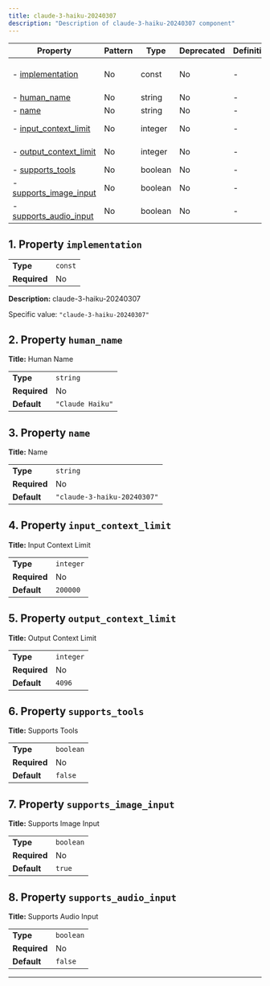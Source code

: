 ```yaml
---
title: claude-3-haiku-20240307
description: "Description of claude-3-haiku-20240307 component"
---
```


| Property                                         | Pattern | Type    | Deprecated | Definition | Title/Description       |
| ------------------------------------------------ | ------- | ------- | ---------- | ---------- | ----------------------- |
| - [implementation](#implementation )             | No      | const   | No         | -          | claude-3-haiku-20240307 |
| - [human_name](#human_name )                     | No      | string  | No         | -          | Human Name              |
| - [name](#name )                                 | No      | string  | No         | -          | Name                    |
| - [input_context_limit](#input_context_limit )   | No      | integer | No         | -          | Input Context Limit     |
| - [output_context_limit](#output_context_limit ) | No      | integer | No         | -          | Output Context Limit    |
| - [supports_tools](#supports_tools )             | No      | boolean | No         | -          | Supports Tools          |
| - [supports_image_input](#supports_image_input ) | No      | boolean | No         | -          | Supports Image Input    |
| - [supports_audio_input](#supports_audio_input ) | No      | boolean | No         | -          | Supports Audio Input    |

## <a name="implementation"></a>1. Property `implementation`

|              |         |
| ------------ | ------- |
| **Type**     | `const` |
| **Required** | No      |

**Description:** claude-3-haiku-20240307

Specific value: `"claude-3-haiku-20240307"`

## <a name="human_name"></a>2. Property `human_name`

**Title:** Human Name

|              |                  |
| ------------ | ---------------- |
| **Type**     | `string`         |
| **Required** | No               |
| **Default**  | `"Claude Haiku"` |

## <a name="name"></a>3. Property `name`

**Title:** Name

|              |                             |
| ------------ | --------------------------- |
| **Type**     | `string`                    |
| **Required** | No                          |
| **Default**  | `"claude-3-haiku-20240307"` |

## <a name="input_context_limit"></a>4. Property `input_context_limit`

**Title:** Input Context Limit

|              |           |
| ------------ | --------- |
| **Type**     | `integer` |
| **Required** | No        |
| **Default**  | `200000`  |

## <a name="output_context_limit"></a>5. Property `output_context_limit`

**Title:** Output Context Limit

|              |           |
| ------------ | --------- |
| **Type**     | `integer` |
| **Required** | No        |
| **Default**  | `4096`    |

## <a name="supports_tools"></a>6. Property `supports_tools`

**Title:** Supports Tools

|              |           |
| ------------ | --------- |
| **Type**     | `boolean` |
| **Required** | No        |
| **Default**  | `false`   |

## <a name="supports_image_input"></a>7. Property `supports_image_input`

**Title:** Supports Image Input

|              |           |
| ------------ | --------- |
| **Type**     | `boolean` |
| **Required** | No        |
| **Default**  | `true`    |

## <a name="supports_audio_input"></a>8. Property `supports_audio_input`

**Title:** Supports Audio Input

|              |           |
| ------------ | --------- |
| **Type**     | `boolean` |
| **Required** | No        |
| **Default**  | `false`   |

----------------------------------------------------------------------------------------------------------------------------
